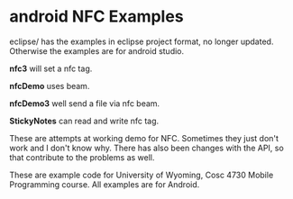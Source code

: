 android NFC Examples
===========

eclipse/ has the examples in eclipse project format, no longer updated.  Otherwise the examples are for android studio.

<b>nfc3</b> will set a nfc tag.

<b>nfcDemo</b> uses beam.

<b>nfcDemo3</b> well send a file via nfc beam.

<b>StickyNotes</b> can read and write nfc tag.

These are attempts at working demo for NFC.  Sometimes they just don't work and I don't know why.  There has also been changes with the API, so that contribute to the problems as well.

These are example code for University of Wyoming, Cosc 4730 Mobile Programming course.
All examples are for Android.
